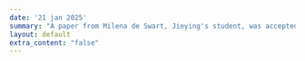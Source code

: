 ```yaml
---
date: '21 jan 2025'
summary: "A paper from Milena de Swart, Jieying's student, was accepted for the Web4Good track at The Web Conference (WWW), congrats! "
layout: default
extra_content: "false"
---
```

